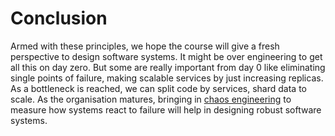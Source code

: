 # Conclusion

Armed with these principles, we hope the course will give a fresh perspective to design software systems. It might be over engineering to get all this on day zero. But some are really important from day 0 like eliminating single points of failure, making scalable services by just increasing replicas. As a bottleneck is reached, we can split code by services, shard data to scale. As the organisation matures, bringing in [chaos engineering](https://en.wikipedia.org/wiki/Chaos_engineering) to measure how systems react to failure will help in designing robust software systems.
